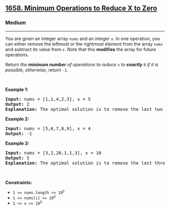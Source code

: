 <h2><a href="https://leetcode.com/problems/minimum-operations-to-reduce-x-to-zero/">1658. Minimum Operations to Reduce X to Zero</a></h2><h3>Medium</h3><hr><div style="user-select: auto;"><p style="user-select: auto;">You are given an integer array <code style="user-select: auto;">nums</code> and an integer <code style="user-select: auto;">x</code>. In one operation, you can either remove the leftmost or the rightmost element from the array <code style="user-select: auto;">nums</code> and subtract its value from <code style="user-select: auto;">x</code>. Note that this <strong style="user-select: auto;">modifies</strong> the array for future operations.</p>

<p style="user-select: auto;">Return <em style="user-select: auto;">the <strong style="user-select: auto;">minimum number</strong> of operations to reduce </em><code style="user-select: auto;">x</code> <em style="user-select: auto;">to <strong style="user-select: auto;">exactly</strong></em> <code style="user-select: auto;">0</code> <em style="user-select: auto;">if it is possible</em><em style="user-select: auto;">, otherwise, return </em><code style="user-select: auto;">-1</code>.</p>

<p style="user-select: auto;">&nbsp;</p>
<p style="user-select: auto;"><strong style="user-select: auto;">Example 1:</strong></p>

<pre style="user-select: auto;"><strong style="user-select: auto;">Input:</strong> nums = [1,1,4,2,3], x = 5
<strong style="user-select: auto;">Output:</strong> 2
<strong style="user-select: auto;">Explanation:</strong> The optimal solution is to remove the last two elements to reduce x to zero.
</pre>

<p style="user-select: auto;"><strong style="user-select: auto;">Example 2:</strong></p>

<pre style="user-select: auto;"><strong style="user-select: auto;">Input:</strong> nums = [5,6,7,8,9], x = 4
<strong style="user-select: auto;">Output:</strong> -1
</pre>

<p style="user-select: auto;"><strong style="user-select: auto;">Example 3:</strong></p>

<pre style="user-select: auto;"><strong style="user-select: auto;">Input:</strong> nums = [3,2,20,1,1,3], x = 10
<strong style="user-select: auto;">Output:</strong> 5
<strong style="user-select: auto;">Explanation:</strong> The optimal solution is to remove the last three elements and the first two elements (5 operations in total) to reduce x to zero.
</pre>

<p style="user-select: auto;">&nbsp;</p>
<p style="user-select: auto;"><strong style="user-select: auto;">Constraints:</strong></p>

<ul style="user-select: auto;">
	<li style="user-select: auto;"><code style="user-select: auto;">1 &lt;= nums.length &lt;= 10<sup style="user-select: auto;">5</sup></code></li>
	<li style="user-select: auto;"><code style="user-select: auto;">1 &lt;= nums[i] &lt;= 10<sup style="user-select: auto;">4</sup></code></li>
	<li style="user-select: auto;"><code style="user-select: auto;">1 &lt;= x &lt;= 10<sup style="user-select: auto;">9</sup></code></li>
</ul>
</div>